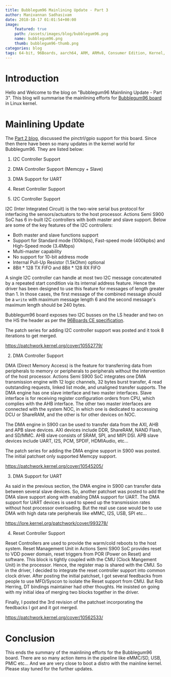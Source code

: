 ```yaml
---
title: Bubblegum96 Mainlining Update - Part 3
author: Manivannan Sadhasivam
date: 2018-10-17 01:01:54+00:00
image:
    featured: true
    path: /assets/images/blog/bubblegum96.png
    name: bubblegum96.png
    thumb: bubblegum96-thumb.png
categories: blog
tags: 64-bit, 96Boards, aarch64, ARM, ARMv8, Consumer Edition, Kernel, Linux, Bubblegum96, Actions, S900, SoC, Mainlining, DMA, DMAEngine, Reset, Clock, Owl, Upstreaming
---
```


# Introduction

Hello and Welcome to the blog on "Bubblegum96 Mainlining Update - Part 3". This
blog will summarise the mainlining efforts for [Bubblegum96 board](https://www.96boards.org/product/bubblegum-96/) in Linux kernel.

# Mainlining Update

The [Part 2 blog](https://www.96boards.org/blog/bubblegum96-mainlining-update-part-2/),
discussed the pinctrl/gpio support for this board. Since then there have been
so many updates in the kernel world for Bubblegum96. They are listed below:

1. I2C Controller Support
2. DMA Controller Support (Memcpy + Slave)
3. DMA Support for UART
4. Reset Controller Support

1. I2C Controller Support

I2C (Inter Integrated Circuit) is the two-wire serial bus protocol for interfacing
the sensors/actuators to the host processor. Actions Semi S900 SoC has 6
in-built I2C controllers with both master and slave support. Below are some of
the key features of the I2C controllers:

* Both master and slave functions support
* Support for Standard mode (100kbps), Fast-speed mode (400kpbs) and
  High-Speed mode (3.4Mbps)
* Multi-master capability
* No support for 10-bit address mode
* Internal Pull-Up Resistor (1.5kOhm) optional
* 8Bit * 128 TX FIFO and 8Bit * 128 RX FIFO

A single I2C controller can handle at most two I2C message concatenated by a
repeated start condition via its internal address feature. Hence the driver
has been designed to use this feature for messages of length greater than 1.
In those cases, the first message of the combined message should be a `write`
with maximum message length 6 and the second message's maximum length should
be 240 bytes.

Bubblegum96 board exposes two I2C busses on the LS header and two on the HS
the header as per the [96Boards CE specification](https://linaro.co/ce-specification).

The patch series for adding I2C controller support was posted and it took 8
iterations to get merged.

https://patchwork.kernel.org/cover/10552779/

2. DMA Controller Support

DMA (Direct Memory Access) is the feature for transferring data from peripherals
to memory or peripherals to peripherals without the intervention of the host
processor. Actions Semi S900 SoC integrates one DMA transmission engine with 12
logic channels, 32 bytes burst transfer, 4 read outstanding requests, linked
list mode, and unaligned transfer supports. The DMA engine has one slave
interface and two master interfaces. Slave interface is for receiving register
configuration orders from CPU, which complies with the AHB interface. The other
two master interfaces are connected with the system NOC, in which one is
dedicated to accessing DCU or ShareRAM, and the other is for other devices on
NOC.

The DMA engine in S900 can be used to transfer data from the AXI, AHB and APB
slave devices. AXI devices include DDR, ShareRAM, NAND Flash, and SD/MMC. AHB
slave consists of SRAM, SPI, and MIPI DSI. APB slave devices include UART, I2S,
PCM, SPDIF, HDMIAudio, etc...

The patch series for adding the DMA engine support in S900 was posted. The initial
patchset only supported Memcpy support.

https://patchwork.kernel.org/cover/10545205/

3. DMA Support for UART

As said in the previous section, the DMA engine in S900 can transfer data between
several slave devices. So, another patchset was posted to add the DMA slave
support along with enabling DMA support for UART. The DMA support for UART
devices is used to speed up the transmission rates without host processor
overloading. But the real use case would be to use DMA with high data rate
peripherals like eMMC, I2S, USB, SPI etc...

https://lore.kernel.org/patchwork/cover/993278/

4. Reset Controller Support

Reset Controllers are used to provide the warm/cold reboots to the host system.
Reset Management Unit in Actions Semi S900 SoC provides reset to VDD power
domain, reset triggers from POR (Power on Reset) and software. This block is
tightly coupled with the CMU (Clock Mangement Unit) in the processor. Hence,
the register map is shared with the CMU. So in the driver, I decided to
integrate the reset controller support into common clock driver. After posting
the initial patchset, I got several feedbacks from people to use MFD/Syscon to
isolate the Reset support from CMU. But Rob Herring, DT bindings maintainer had
other thoughts. He insisted on going with my initial idea of merging two blocks
together in the driver.

Finally, I posted the 3rd revision of the patchset incorporating the feedbacks
I got and it got merged.

https://patchwork.kernel.org/cover/10562533/

# Conclusion

This ends the summary of the mainlining efforts for the Bubblegum96 board. There are
so many action items in the pipeline like eMMC/SD, USB, PMIC etc... And we are
very close to boot a distro with the mainline kernel. Please stay tuned for the
further updates.
